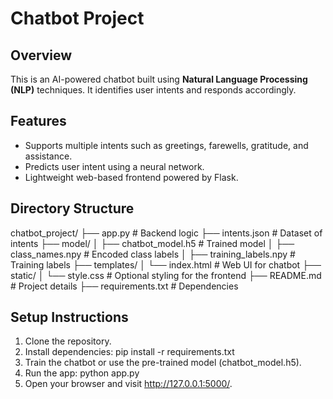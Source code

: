 # Chatbot Project

## Overview
This is an AI-powered chatbot built using **Natural Language Processing (NLP)** techniques. It identifies user intents and responds accordingly.

## Features
- Supports multiple intents such as greetings, farewells, gratitude, and assistance.
- Predicts user intent using a neural network.
- Lightweight web-based frontend powered by Flask.

## Directory Structure
chatbot_project/ ├── app.py # Backend logic ├── intents.json # Dataset of intents ├── model/ │ ├── chatbot_model.h5 # Trained model │ ├── class_names.npy # Encoded class labels │ ├── training_labels.npy # Training labels ├── templates/ │ └── index.html # Web UI for chatbot ├── static/ │ └── style.css # Optional styling for the frontend ├── README.md # Project details ├── requirements.txt # Dependencies


## Setup Instructions
1. Clone the repository.
2. Install dependencies:
    pip install -r requirements.txt
3. Train the chatbot or use the pre-trained model (chatbot_model.h5).
4. Run the app:
    python app.py
5. Open your browser and visit http://127.0.0.1:5000/.